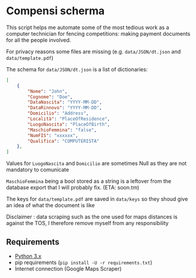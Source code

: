 # Compensi scherma

This script helps me automate some of the most tedious work as a computer technician for fencing competitions: making payment documents for all the people involved.

For privacy reasons some files are missing (e.g. `data/JSON/dt.json` and `data/template.pdf`)

The schema for `data/JSON/dt.json` is a list of dictionaries:

```json
[
    {
        "Nome": "John",
        "Cognome": "Doe",
        "DataNascita": "YYYY-MM-DD",
        "DataRinnovo": "YYYY-MM-DD",
        "Domicilio": "Address",
        "Località": "PlaceOfResidence",
        "LuogoNascita": "PlaceOfBirth",
        "MaschioFemmina": "false",
        "NumFIS": "xxxxxx",
        "Qualifica": "COMPUTERISTA"
    },
]
```

Values for `LuogoNascita` and `Domicilio` are sometimes Null as they are not mandatory to comunicate

`MaschioFemmina` being a bool stored as a string is a leftover from the database export that I will probably fix. (ETA: soon.tm)

The keys for `data/template.pdf` are saved in `data/keys` so they shoud give an idea of what the document is like

Disclaimer : data scraping such as the one used for maps distances is against the TOS, I therefore remove myself from any responsibility

## Requirements

- [Python 3.x](https://www.python.org/downloads/)
- pip requirements (`pip install -U -r requirements.txt`)
- Internet connection (Google Maps Scraper)
